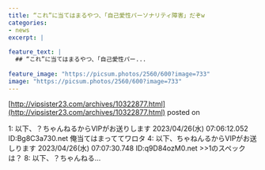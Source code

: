 ```yaml
---
title: “これ”に当てはまるやつ、「自己愛性パーソナリティ障害」だぞw
categories:
- news
excerpt: |
  
feature_text: |
  ## “これ”に当てはまるやつ、「自己愛性パー...
  
feature_image: "https://picsum.photos/2560/600?image=733"
image: "https://picsum.photos/2560/600?image=733"
---
```


[http://vipsister23.com/archives/10322877.html](http://vipsister23.com/archives/10322877.html)
posted on 

<!--more-->

1: 以下、？ちゃんねるからVIPがお送りします 2023/04/26(水) 07:06:12.052 ID:Bg8C3a730.net 俺当てはまっててワロタ 4: 以下、ちゃねんるからVIPがお送しります 2023/04/26(水) 07:07:30.748 ID:q9D84ozM0.net &gt;&gt;1のスペックは？ 8: 以下、？ちゃんねる...
